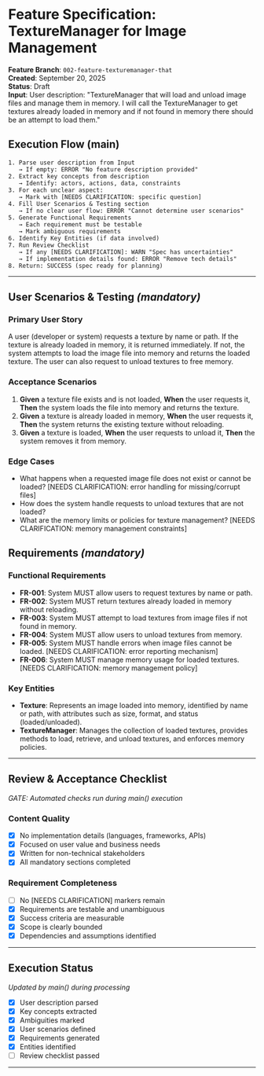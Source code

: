 # Feature Specification: TextureManager for Image Management

**Feature Branch**: `002-feature-texturemanager-that`  
**Created**: September 20, 2025  
**Status**: Draft  
**Input**: User description: "TextureManager that will load and unload image files and manage them in memory. I will call the TextureManager to get textures already loaded in memory and if not found in memory there should be an attempt to load them."

## Execution Flow (main)
```
1. Parse user description from Input
   → If empty: ERROR "No feature description provided"
2. Extract key concepts from description
   → Identify: actors, actions, data, constraints
3. For each unclear aspect:
   → Mark with [NEEDS CLARIFICATION: specific question]
4. Fill User Scenarios & Testing section
   → If no clear user flow: ERROR "Cannot determine user scenarios"
5. Generate Functional Requirements
   → Each requirement must be testable
   → Mark ambiguous requirements
6. Identify Key Entities (if data involved)
7. Run Review Checklist
   → If any [NEEDS CLARIFICATION]: WARN "Spec has uncertainties"
   → If implementation details found: ERROR "Remove tech details"
8. Return: SUCCESS (spec ready for planning)
```

---

## User Scenarios & Testing *(mandatory)*

### Primary User Story
A user (developer or system) requests a texture by name or path. If the texture is already loaded in memory, it is returned immediately. If not, the system attempts to load the image file into memory and returns the loaded texture. The user can also request to unload textures to free memory.

### Acceptance Scenarios
1. **Given** a texture file exists and is not loaded, **When** the user requests it, **Then** the system loads the file into memory and returns the texture.
2. **Given** a texture is already loaded in memory, **When** the user requests it, **Then** the system returns the existing texture without reloading.
3. **Given** a texture is loaded, **When** the user requests to unload it, **Then** the system removes it from memory.

### Edge Cases
- What happens when a requested image file does not exist or cannot be loaded? [NEEDS CLARIFICATION: error handling for missing/corrupt files]
- How does the system handle requests to unload textures that are not loaded?
- What are the memory limits or policies for texture management? [NEEDS CLARIFICATION: memory management constraints]

## Requirements *(mandatory)*

### Functional Requirements
- **FR-001**: System MUST allow users to request textures by name or path.
- **FR-002**: System MUST return textures already loaded in memory without reloading.
- **FR-003**: System MUST attempt to load textures from image files if not found in memory.
- **FR-004**: System MUST allow users to unload textures from memory.
- **FR-005**: System MUST handle errors when image files cannot be loaded. [NEEDS CLARIFICATION: error reporting mechanism]
- **FR-006**: System MUST manage memory usage for loaded textures. [NEEDS CLARIFICATION: memory management policy]

### Key Entities
- **Texture**: Represents an image loaded into memory, identified by name or path, with attributes such as size, format, and status (loaded/unloaded).
- **TextureManager**: Manages the collection of loaded textures, provides methods to load, retrieve, and unload textures, and enforces memory policies.

---

## Review & Acceptance Checklist
*GATE: Automated checks run during main() execution*

### Content Quality
- [x] No implementation details (languages, frameworks, APIs)
- [x] Focused on user value and business needs
- [x] Written for non-technical stakeholders
- [x] All mandatory sections completed

### Requirement Completeness
- [ ] No [NEEDS CLARIFICATION] markers remain
- [x] Requirements are testable and unambiguous  
- [x] Success criteria are measurable
- [x] Scope is clearly bounded
- [x] Dependencies and assumptions identified

---

## Execution Status
*Updated by main() during processing*

- [x] User description parsed
- [x] Key concepts extracted
- [x] Ambiguities marked
- [x] User scenarios defined
- [x] Requirements generated
- [x] Entities identified
- [ ] Review checklist passed

---
